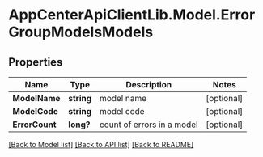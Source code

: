 # AppCenterApiClientLib.Model.ErrorGroupModelsModels
## Properties

Name | Type | Description | Notes
------------ | ------------- | ------------- | -------------
**ModelName** | **string** | model name | [optional] 
**ModelCode** | **string** | model code | [optional] 
**ErrorCount** | **long?** | count of errors in a model | [optional] 

[[Back to Model list]](../README.md#documentation-for-models) [[Back to API list]](../README.md#documentation-for-api-endpoints) [[Back to README]](../README.md)

